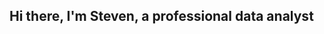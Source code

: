 ## Hi there, I'm Steven, a professional data analyst

<!--
**StevenADiMascio/stevenAdimascio** is a ✨ _special_ ✨ repository because its `README.md` (this file) appears on your GitHub profile.

Hi! I am Steve, a professional data analyst with experience on more than 8 technical projects. My skills include business analytics, data visualization and storytelling, Python, SQL, and ML. Now, I am eager to leverage my big data and visualization skills into a new career. 

Some facts about me:

 - I enjoy cooking and baking for intimate dinners with friends and family
 - My goals for 2025: landing for first job in data. And continuing my weight loss journey.

 Feel free to contact me on GitHub or LinkedIn!

